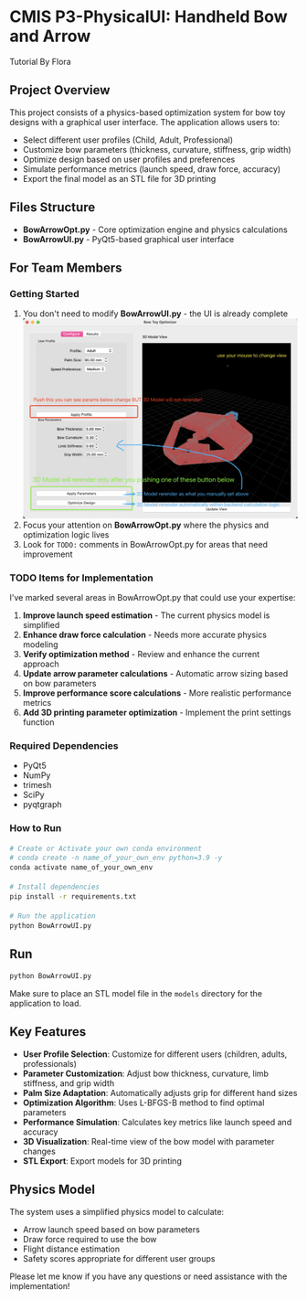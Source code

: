 # CMIS P3-PhysicalUI: Handheld Bow and Arrow

Tutorial By Flora

## Project Overview

This project consists of a physics-based optimization system for bow toy designs with a graphical user interface. The application allows users to:

- Select different user profiles (Child, Adult, Professional)
- Customize bow parameters (thickness, curvature, stiffness, grip width)
- Optimize design based on user profiles and preferences
- Simulate performance metrics (launch speed, draw force, accuracy)
- Export the final model as an STL file for 3D printing

## Files Structure

- **BowArrowOpt.py** - Core optimization engine and physics calculations
- **BowArrowUI.py** - PyQt5-based graphical user interface

## For Team Members

### Getting Started

1. You don't need to modify **BowArrowUI.py** - the UI is already complete
![alt text](image.png)
2. Focus your attention on **BowArrowOpt.py** where the physics and optimization logic lives
3. Look for `TODO:` comments in BowArrowOpt.py for areas that need improvement

### TODO Items for Implementation

I've marked several areas in BowArrowOpt.py that could use your expertise:

1. **Improve launch speed estimation** - The current physics model is simplified
2. **Enhance draw force calculation** - Needs more accurate physics modeling
3. **Verify optimization method** - Review and enhance the current approach
4. **Update arrow parameter calculations** - Automatic arrow sizing based on bow parameters
5. **Improve performance score calculations** - More realistic performance metrics
6. **Add 3D printing parameter optimization** - Implement the print settings function

### Required Dependencies

- PyQt5
- NumPy
- trimesh
- SciPy
- pyqtgraph

### How to Run

```bash
# Create or Activate your own conda environment
# conda create -n name_of_your_own_env python=3.9 -y
conda activate name_of_your_own_env

# Install dependencies
pip install -r requirements.txt

# Run the application
python BowArrowUI.py
```

## Run

```bash
python BowArrowUI.py
```

Make sure to place an STL model file in the `models` directory for the application to load.

## Key Features

- **User Profile Selection**: Customize for different users (children, adults, professionals)
- **Parameter Customization**: Adjust bow thickness, curvature, limb stiffness, and grip width
- **Palm Size Adaptation**: Automatically adjusts grip for different hand sizes
- **Optimization Algorithm**: Uses L-BFGS-B method to find optimal parameters
- **Performance Simulation**: Calculates key metrics like launch speed and accuracy
- **3D Visualization**: Real-time view of the bow model with parameter changes
- **STL Export**: Export models for 3D printing

## Physics Model

The system uses a simplified physics model to calculate:
- Arrow launch speed based on bow parameters
- Draw force required to use the bow
- Flight distance estimation
- Safety scores appropriate for different user groups

Please let me know if you have any questions or need assistance with the implementation!